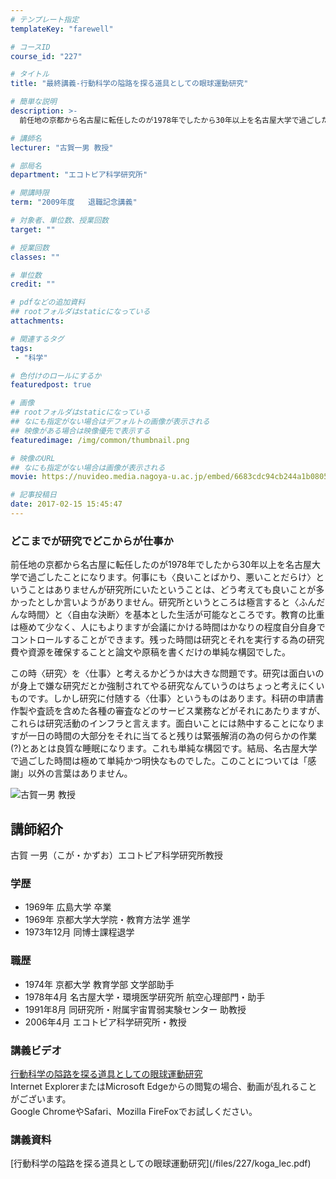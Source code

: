 ```yaml
---
# テンプレート指定
templateKey: "farewell"

# コースID
course_id: "227"

# タイトル
title: "最終講義-行動科学の隘路を探る道具としての眼球運動研究"

# 簡単な説明
description: >-
  前任地の京都から名古屋に転任したのが1978年でしたから30年以上を名古屋大学で過ごしたことになります。何事にも〈良いことばかり、悪いことだらけ〉ということはありませんが研究所にいたということは、...

# 講師名
lecturer: "古賀一男 教授"

# 部局名
department: "エコトピア科学研究所"

# 開講時限
term: "2009年度	退職記念講義"

# 対象者、単位数、授業回数
target: ""

# 授業回数
classes: ""

# 単位数
credit: ""

# pdfなどの追加資料
## rootフォルダはstaticになっている
attachments: 

# 関連するタグ
tags:
 - "科学"

# 色付けのロールにするか
featuredpost: true

# 画像
## rootフォルダはstaticになっている
## なにも指定がない場合はデフォルトの画像が表示される
## 映像がある場合は映像優先で表示する
featuredimage: /img/common/thumbnail.png

# 映像のURL
## なにも指定がない場合は画像が表示される
movie: https://nuvideo.media.nagoya-u.ac.jp/embed/6683cdc94cb244a1b0805d8856d84589271bcf28

# 記事投稿日
date: 2017-02-15 15:45:47
---
```



### どこまでが研究でどこからが仕事か

前任地の京都から名古屋に転任したのが1978年でしたから30年以上を名古屋大学で過ごしたことになります。何事にも〈良いことばかり、悪いことだらけ〉ということはありませんが研究所にいたということは、どう考えても良いことが多かったとしか言いようがありません。研究所というところは極言すると〈ふんだんな時間〉と〈自由な決断〉を基本とした生活が可能なところです。教育の比重は極めて少なく、人にもよりますが会議にかける時間はかなりの程度自分自身でコントロールすることができます。残った時間は研究とそれを実行する為の研究費や資源を確保することと論文や原稿を書くだけの単純な構図でした。

この時〈研究〉を〈仕事〉と考えるかどうかは大きな問題です。研究は面白いのが身上で嫌な研究だとか強制されてやる研究なんていうのはちょっと考えにくいものです。しかし研究に付随する〈仕事〉というものはあります。科研の申請書作製や査読を含めた各種の審査などのサービス業務などがそれにあたりますが、これらは研究活動のインフラと言えます。面白いことには熱中することになりますが一日の時間の大部分をそれに当てると残りは緊張解消の為の何らかの作業(?)とあとは良質な睡眠になります。これも単純な構図です。結局、名古屋大学で過ごした時間は極めて単純かつ明快なものでした。このことについては「感謝」以外の言葉はありません。



![古賀一男 教授](/files/227/koga.jpg) 
## 講師紹介

古賀 一男（こが・かずお）エコトピア科学研究所教授

### 学歴

* 1969年 広島大学 卒業
* 1969年 京都大学大学院・教育方法学 進学
* 1973年12月 同博士課程退学

### 職歴

* 1974年 京都大学 教育学部 文学部助手
* 1978年4月 名古屋大学・環境医学研究所 航空心理部門・助手
* 1991年8月 同研究所・附属宇宙胃弱実験センター 助教授
* 2006年4月 エコトピア科学研究所・教授


<h3>講義ビデオ</h3>
<p>
<a href="https://nuvideo.media.nagoya-u.ac.jp/embed/e072f4f8a4af21b0e11257d5e535e14d60098779" target="blank">行動科学の隘路を探る道具としての眼球運動研究</a>
<br>Internet ExplorerまたはMicrosoft Edgeからの閲覧の場合、動画が乱れることがございます。
<br>Google ChromeやSafari、Mozilla FireFoxでお試しください。
</p>


<h3>講義資料</h3>

<p>
[行動科学の隘路を探る道具としての眼球運動研究](/files/227/koga_lec.pdf) 
</p>


